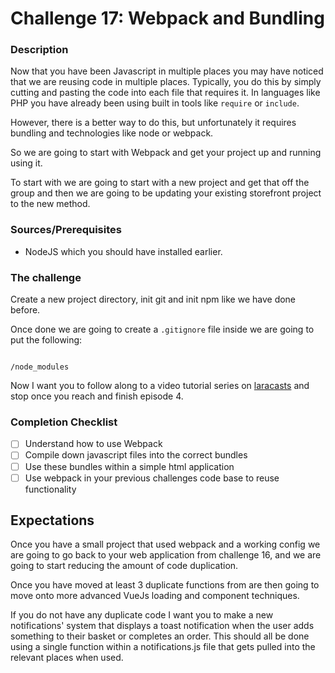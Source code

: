 # Challenge 17: Webpack and Bundling

### Description

Now that you have been Javascript in multiple places you may have noticed that we are reusing code in multiple places.
Typically, you do this by simply cutting and pasting the code into each file that requires it. In languages like PHP you
have already been using built in tools like `require` or `include`.

However, there is a better way to do this, but unfortunately it requires bundling and technologies like node or webpack.

So we are going to start with Webpack and get your project up and running using it.

To start with we are going to start with a new project and get that off the group and then we are going to be updating
your existing storefront project to the new method.

### Sources/Prerequisites

- NodeJS which you should have installed earlier.

### The challenge

Create a new project directory, init git and init npm like we have done before.

Once done we are going to create a `.gitignore` file inside we are going to put the following:

```gitignore

/node_modules

```

Now I want you to follow along to a video tutorial series
on [laracasts](https://laracasts.com/series/webpack-for-everyone/episodes/1) and stop once you reach and finish episode
4.

### Completion Checklist

- [ ] Understand how to use Webpack
- [ ] Compile down javascript files into the correct bundles
- [ ] Use these bundles within a simple html application
- [ ] Use webpack in your previous challenges code base to reuse functionality

## Expectations

Once you have a small project that used webpack and a working config we are going to go back to your web application
from challenge 16, and we are going to start reducing the amount of code duplication.

Once you have moved at least 3 duplicate functions from are then going to move onto more advanced VueJs loading and
component techniques.

If you do not have any duplicate code I want you to make a new notifications' system that displays a toast notification
when the user adds something to their basket or completes an order. This should all be done using a single function
within a notifications.js file that gets pulled into the relevant places when used. 